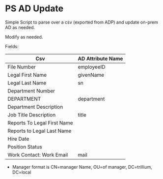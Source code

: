 # PS AD Update  

Simple Script to parse over a csv (exported from ADP) and update on-prem AD as needed. 

Modify as needed.

Fields: 

|            Csv               | AD Attribute Name  |
| ---------------------------- | ------------------ |
| File Number                  | employeeID         |
| Legal First Name             | givenName          |
| Legal Last Name              | sn                 |
| Department Number            |                    |
| DEPARTMENT                   | department         | 
| Department Description       |                    | 
| Job Title Description        | title              | 
| Reports To Legal First Name  |                    |
| Reports to Legal Last Name   |                    |
| Hire Date                    |                    |  
| Position Status              |                    | 
| Work Contact: Work Email     | mail               |

- Manager format is CN=manager Name, OU=of manager, DC=trillium, DC=local
